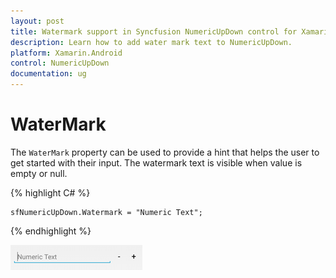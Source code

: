 ```yaml
---
layout: post
title: Watermark support in Syncfusion NumericUpDown control for Xamarin.Android
description: Learn how to add water mark text to NumericUpDown.
platform: Xamarin.Android
control: NumericUpDown
documentation: ug
---
```

# WaterMark

The `WaterMark` property can be used to provide a hint that helps the user to get started with their input. The watermark text is visible when value is empty or null.

{% highlight C# %}

	sfNumericUpDown.Watermark = "Numeric Text";
	
{% endhighlight %}


![](images/watermark.png)
